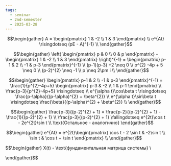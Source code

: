 ```yaml
---
tags:
  - seminar
  - 2nd-semester
  - 2025-03-28
---
```


$$\begin{gather}
A = \begin{pmatrix}
1 & -2 \\
1 & 3
\end{pmatrix} \\ 
e^{At} \risingdotseq (pE - A)^{-1} \\
\end{gather}$$

$$\begin{gather}
\left( \begin{pmatrix}
p & 0 \\
0 & p
\end{pmatrix} - \begin{pmatrix}
1 & -2 \\
1 & 3
\end{pmatrix} \right)^{-1} = \begin{pmatrix}
p-1 & 2 \\
-1 & p-3
\end{pmatrix}^{-1} \\
(p-1)(p-3) +2 \neq 0 \\
p^{2} -4p + 5 \neq 0 \\
(p-2)^{2} \neq -1 \\
p \neq 2\pm i \\
\end{gather}$$

$$\begin{gather}
\begin{pmatrix}
p-1 & 2 \\
-1 & p-3
\end{pmatrix}^{-1} = \frac{1}{p^{2}-4p+5} \begin{pmatrix}
p-3 & -2 \\
1 & p-1
\end{pmatrix} \\
\frac{p-3}{p^{2}-4p+5} \risingdotseq  \\
e^{\alpha t}\cos\beta t \risingdotseq \frac{p-\alpha}{(p-\alpha)^{2} + \beta^{2}} \\
e^{\alpha t}\sin\beta t \risingdotseq \frac{\beta}{(p-\alpha)^{2} + \beta^{2}} \\ 
\end{gather}$$

$$\begin{gather}
\frac{p-3}{(p-2)^{2} + 1} = \frac{p-2}{(p-2)^{2} + 1} - \frac{1}{(p-2)^{2} + 1} \\
\frac{p-3}{(p-2)^{2} + 1} \fallingdotseq e^{2t}\cos t - 2e^{2t}\sin t \\
\text{Остальное - аналогично}
\end{gather}$$

$$\begin{gather}
e^{At} = e^{2t}\begin{pmatrix}
\cos t - 2 \sin t & -2\sin t \\
\sin t & \cos t + \sin t
\end{pmatrix} \\
\end{gather}$$

$$\begin{gather}
X(t) - \text{фундаментальная матрица системы} \\

\end{gather}$$